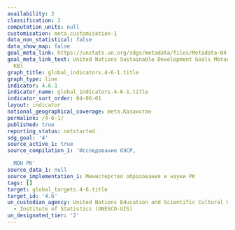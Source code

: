 ```yaml
---
availability: 2
classification: 3
computation_units: null
customisation: meta.customisation-1
data_non_statistical: false
data_show_map: false
goal_meta_link: https://unstats.un.org/sdgs/metadata/files/Metadata-04-06-01.pdf
goal_meta_link_text: United Nations Sustainable Development Goals Metadata (PDF 57.8
  KB)
graph_title: global_indicators.4-6-1.title
graph_type: line
indicator: 4.6.1
indicator_name: global_indicators.4-6-1.title
indicator_sort_order: 04-06-01
layout: indicator
national_geographical_coverage: meta.Казахстан
permalink: /4-6-1/
published: true
reporting_status: notstarted
sdg_goal: '4'
source_active_1: true
source_compilation_1: 'Исследование ОЭСР,

  МОН РК'
source_data_1: null
source_implementation_1: Министерство образования и науки РК
tags: []
target: global_targets.4-6.title
target_id: '4.6'
un_custodian_agency: United Nations Education and Scientific Cultural Organisation
  - Institute of Statistics (UNESCO-UIS)
un_designated_tier: '2'
---
```

